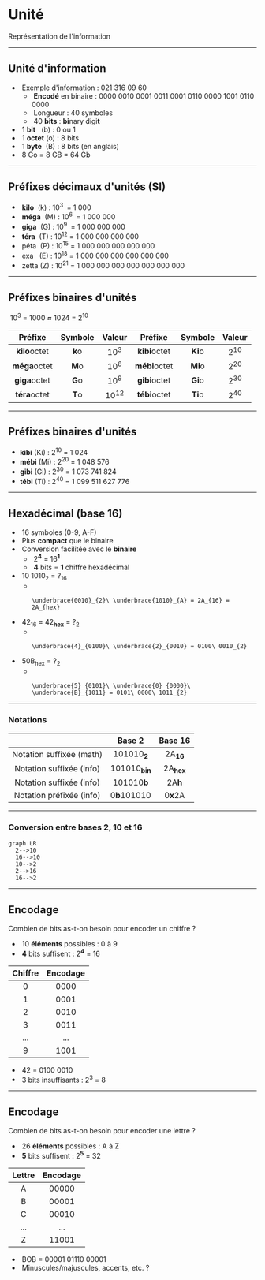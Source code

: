 # Unité

Représentation de l'information

---

## Unité d'information

- &shy;<!-- .element: class="fragment" --> Exemple d'information : 021 316 09 60
  - &shy;<!-- .element: class="fragment" --> **Encodé** en binaire : 0000 0010 0001 0011 0001 0110 0000 1001 0110 0000
  - &shy;<!-- .element: class="fragment" --> Longueur : 40 symboles
  - &shy;<!-- .element: class="fragment" --> 40 **bits** : **bi**nary digi**t**
- &shy;<!-- .element: class="fragment" --> 1 **bit** &nbsp;&nbsp;(b) : 0 ou 1
- &shy;<!-- .element: class="fragment" --> 1 **octet** (o) : 8 bits
- &shy;<!-- .element: class="fragment" --> 1 **byte** &nbsp;(B) : 8 bits (en anglais)
- &shy;<!-- .element: class="fragment" --> 8 Go = 8 GB = 64 Gb

---

## Préfixes décimaux d'unités (SI)

- &shy;<!-- .element: class="fragment" --> **kilo** &nbsp;(k) : 10<sup>3&nbsp;</sup> = 1 000
- &shy;<!-- .element: class="fragment" --> **méga** &nbsp;(M) : 10<sup>6&nbsp;</sup> = 1 000 000
- &shy;<!-- .element: class="fragment" --> **giga** &nbsp;(G) : 10<sup>9&nbsp;</sup> = 1 000 000 000
- &shy;<!-- .element: class="fragment" --> **téra** &nbsp;(T) : 10<sup>12</sup> = 1 000 000 000 000
- &shy;<!-- .element: class="fragment" --> péta &nbsp;(P) : 10<sup>15</sup> = 1 000 000 000 000 000
- &shy;<!-- .element: class="fragment" --> exa &nbsp;&nbsp;(E) : 10<sup>18</sup> = 1 000 000 000 000 000 000
- &shy;<!-- .element: class="fragment" --> zetta (Z) : 10<sup>21</sup> = 1 000 000 000 000 000 000 000

---

## Préfixes binaires d'unités

&shy;<!-- .element: class="fragment" --> 10<sup>3</sup> = 1000 **&approx;** 1024 = 2<sup>10</sup>

|    Préfixe    | Symbole |     Valeur      |    Préfixe    | Symbole |     Valeur     |
| :-----------: | :-----: | :-------------: | :-----------: | :-----: | :------------: |
| **kilo**octet | **k**o  | 10<sup>3</sup>  | **kibi**octet | **Ki**o | 2<sup>10</sup> |
| **méga**octet | **M**o  | 10<sup>6</sup>  | **mébi**octet | **Mi**o | 2<sup>20</sup> |
| **giga**octet | **G**o  | 10<sup>9</sup>  | **gibi**octet | **Gi**o | 2<sup>30</sup> |
| **téra**octet | **T**o  | 10<sup>12</sup> | **tébi**octet | **Ti**o | 2<sup>40</sup> |

<!-- .element: class="fragment" -->

---

## Préfixes binaires d'unités

- **kibi** (Ki) : 2<sup>10</sup> = 1 024
- **mébi** (Mi) : 2<sup>20</sup> = 1 048 576
- **gibi** (Gi) : 2<sup>30</sup> = 1 073 741 824
- **tébi** (Ti) : 2<sup>40</sup> = 1 099 511 627 776

---

## Hexadécimal (base 16)

- &shy;<!-- .element: class="fragment" --> 16 symboles (0-9, A-F)
- &shy;<!-- .element: class="fragment" --> Plus **compact** que le binaire
- &shy;<!-- .element: class="fragment" --> Conversion facilitée avec le **binaire**
  - &shy;<!-- .element: class="fragment" --> 2<sup>**4**</sup> = 16<sup>**1**</sup>
  - &shy;<!-- .element: class="fragment" --> **4** bits = **1** chiffre hexadécimal
- &shy;<!-- .element: class="fragment" --> 10 1010<sub>2</sub> = ?<sub>16</sub>
  - &shy;<!-- .element: class="fragment" -->
    ```katex
    \underbrace{0010}_{2}\ \underbrace{1010}_{A} = 2A_{16} = 2A_{hex}
    ```
- &shy;<!-- .element: class="fragment" --> 42<sub>16</sub> = 42<sub>**hex**</sub> = ?<sub>2</sub>
  - &shy;<!-- .element: class="fragment" -->
    ```katex
    \underbrace{4}_{0100}\ \underbrace{2}_{0010} = 0100\ 0010_{2}
    ```
- &shy;<!-- .element: class="fragment" --> 50B<sub>hex</sub> = ?<sub>2</sub>
  - &shy;<!-- .element: class="fragment" -->
    ```katex
    \underbrace{5}_{0101}\ \underbrace{0}_{0000}\ \underbrace{B}_{1011} = 0101\ 0000\ 1011_{2}
    ```

---

### Notations

|          &nbsp;          |          Base 2          |       Base 16        |
| :----------------------: | :----------------------: | :------------------: |
| Notation suffixée (math) |  101010<sub>**2**</sub>  | 2A<sub>**16**</sub>  |
| Notation suffixée (info) | 101010<sub>**bin**</sub> | 2A<sub>**hex**</sub> |
| Notation suffixée (info) |       101010**b**        |       2A**h**        |
| Notation préfixée (info) |       0**b**101010       |       0**x**2A       |

---

### Conversion entre bases 2, 10 et 16

```mermaid
graph LR
  2-->10
  16-->10
  10-->2
  2-->16
  16-->2
```

---

## Encodage

Combien de bits as-t-on besoin pour encoder un chiffre ?

- &shy;<!-- .element: class="fragment" --> 10 **éléments** possibles : 0 à 9
- &shy;<!-- .element: class="fragment" --> **4** bits suffisent : 2<sup>**4**</sup> = 16

| Chiffre | Encodage |
| :-----: | :------: |
|    0    |   0000   |
|    1    |   0001   |
|    2    |   0010   |
|    3    |   0011   |
|   ...   |   ...    |
|    9    |   1001   |

<!-- .element: class="fragment" -->

- &shy;<!-- .element: class="fragment" --> 42 = 0100 0010
- &shy;<!-- .element: class="fragment" --> 3 bits insuffisants : 2<sup>3</sup> = 8

---

## Encodage

Combien de bits as-t-on besoin pour encoder une lettre ?

- &shy;<!-- .element: class="fragment" --> 26 **éléments** possibles : A à Z
- &shy;<!-- .element: class="fragment" --> **5** bits suffisent : 2<sup>**5**</sup> = 32

| Lettre | Encodage |
| :----: | :------: |
|   A    |  00000   |
|   B    |  00001   |
|   C    |  00010   |
|  ...   |   ...    |
|   Z    |  11001   |

<!-- .element: class="fragment" -->

- &shy;<!-- .element: class="fragment" --> BOB = 00001 01110 00001
- &shy;<!-- .element: class="fragment" --> Minuscules/majuscules, accents, etc. ?
